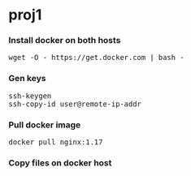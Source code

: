 # proj1

### Install docker on both hosts
<pre>
wget -O - https://get.docker.com | bash -
</pre>
### Gen keys
<pre>
ssh-keygen
ssh-copy-id user@remote-ip-addr
</pre>
### Pull docker image
<pre>
docker pull nginx:1.17
</pre>
### Copy files on docker host

